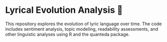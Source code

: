 # Lyrical Evolution Analysis 🎵

This repository explores the evolution of lyric language over time. The code includes sentiment analysis, topic modeling, readability assessments, and other linguistic analyses using R and the quanteda package.
